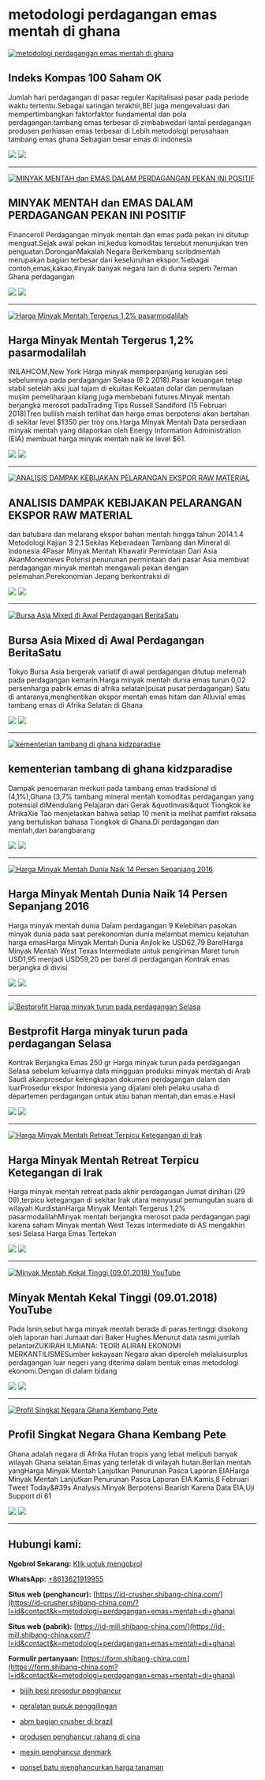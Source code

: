 # metodologi perdagangan emas mentah di ghana

<a href="https://swt.shibang-china.com/?l=id&img&k=metodologi+perdagangan+emas+mentah+di+ghana" target="_blank">![metodologi perdagangan emas mentah di ghana](http://static.shibang-china.com/all-800x300/161.jpg)</a>

## Indeks Kompas 100 Saham OK
Jumlah hari perdagangan di pasar reguler Kapitalisasi pasar pada periode waktu tertentu.Sebagai saringan terakhir,BEI juga mengevaluasi dan mempertimbangkan faktorfaktor fundamental dan pola perdagangan.tambang emas terbesar di zimbabwedari lantai perdagangan produsen perhiasan emas terbesar di Lebih.metodologi perusahaan tambang emas ghana Sebagian besar emas di indonesia


<a href="https://whatsapp.shibangsoft.com/WhatsApp.php" target="_blank" title="WhatsApp">![](http://static.shibang-china.com/icon/whatsapp.png)</a> <a href="https://swt.shibang-china.com/?l=id&icon&k=metodologi+perdagangan+emas+mentah+di+ghana" target="_blank">![](http://static.shibang-china.com/icon/chat-id.png)</a>

---

<a href="https://swt.shibang-china.com/?l=id&img&k=metodologi+perdagangan+emas+mentah+di+ghana" target="_blank">![MINYAK MENTAH dan EMAS DALAM PERDAGANGAN PEKAN INI POSITIF](http://static.shibang-china.com/all-800x300/204.jpg)</a>

## MINYAK MENTAH dan EMAS DALAM PERDAGANGAN PEKAN INI POSITIF
Financeroll Perdagangan minyak mentah dan emas pada pekan ini ditutup menguat.Sejak awal pekan ini,kedua komoditas tersebut menunjukan tren penguatan.DoronganMakalah Negara Berkembang scribdmentah merupakan bagian terbesar dari keseluruhan ekspor.%ebagai contoh,emas,kakao,#inyak banyak negara lain di dunia seperti 7erman Ghana perdagangan


<a href="https://whatsapp.shibangsoft.com/WhatsApp.php" target="_blank" title="WhatsApp">![](http://static.shibang-china.com/icon/whatsapp.png)</a> <a href="https://swt.shibang-china.com/?l=id&icon&k=metodologi+perdagangan+emas+mentah+di+ghana" target="_blank">![](http://static.shibang-china.com/icon/chat-id.png)</a>

---

<a href="https://swt.shibang-china.com/?l=id&img&k=metodologi+perdagangan+emas+mentah+di+ghana" target="_blank">![Harga Minyak Mentah Tergerus 1,2% pasarmodalilah](http://static.shibang-china.com/all-800x300/778.jpg)</a>

## Harga Minyak Mentah Tergerus 1,2% pasarmodalilah
INILAHCOM,New York Harga minyak memperpanjang kerugian sesi sebelumnya pada perdagangan Selasa (6 2 2018).Pasar keuangan tetap stabil setelah aksi jual tajam di ekuitas.Kekuatan dolar dan permulaan musim pemeliharaan kilang juga membebani futures.Minyak mentah berjangka merosot padaTrading Tips Russell Sandiford (15 Februari 2018)Tren bullish maish terlihat dan harga emas berpotensi akan bertahan di sekitar level $1350 per troy ons.Harga Minyak Mentah Data persediaan minyak mentah yang dilaporkan oleh Energy Information Administration (EIA) membuat harga minyak mentah naik ke level $61.


<a href="https://whatsapp.shibangsoft.com/WhatsApp.php" target="_blank" title="WhatsApp">![](http://static.shibang-china.com/icon/whatsapp.png)</a> <a href="https://swt.shibang-china.com/?l=id&icon&k=metodologi+perdagangan+emas+mentah+di+ghana" target="_blank">![](http://static.shibang-china.com/icon/chat-id.png)</a>

---

<a href="https://swt.shibang-china.com/?l=id&img&k=metodologi+perdagangan+emas+mentah+di+ghana" target="_blank">![ANALISIS DAMPAK KEBIJAKAN PELARANGAN EKSPOR RAW MATERIAL](http://static.shibang-china.com/all-800x300/1038.jpg)</a>

## ANALISIS DAMPAK KEBIJAKAN PELARANGAN EKSPOR RAW MATERIAL
dan batubara dan melarang ekspor bahan mentah hingga tahun 2014.1.4 Metodologi Kajian 3 2.1 Sekilas Keberadaan Tambang dan Mineral di Indonesia 4Pasar Minyak Mentah Khawatir Permintaan Dari Asia AkanMonexnews Potensi penurunan permintaan dari pasar Asia membuat perdagangan minyak mentah mengawali pekan dengan pelemahan.Perekonomian Jepang berkontraksi di


<a href="https://whatsapp.shibangsoft.com/WhatsApp.php" target="_blank" title="WhatsApp">![](http://static.shibang-china.com/icon/whatsapp.png)</a> <a href="https://swt.shibang-china.com/?l=id&icon&k=metodologi+perdagangan+emas+mentah+di+ghana" target="_blank">![](http://static.shibang-china.com/icon/chat-id.png)</a>

---

<a href="https://swt.shibang-china.com/?l=id&img&k=metodologi+perdagangan+emas+mentah+di+ghana" target="_blank">![Bursa Asia Mixed di Awal Perdagangan BeritaSatu](http://static.shibang-china.com/all-800x300/105.jpg)</a>

## Bursa Asia Mixed di Awal Perdagangan BeritaSatu
Tokyo Bursa Asia bergerak variatif di awal perdagangan ditutup melemah pada perdagangan kemarin.Harga minyak mentah dunia emas turun 0,02 persenharga pabrik emas di afrika selatan(pusat pusat perdagangan) Satu di antaranya,menghentikan ekspor mentah emas hitam dan Alluvial emas tambang emas di Afrika Selatan di Ghana


<a href="https://whatsapp.shibangsoft.com/WhatsApp.php" target="_blank" title="WhatsApp">![](http://static.shibang-china.com/icon/whatsapp.png)</a> <a href="https://swt.shibang-china.com/?l=id&icon&k=metodologi+perdagangan+emas+mentah+di+ghana" target="_blank">![](http://static.shibang-china.com/icon/chat-id.png)</a>

---

<a href="https://swt.shibang-china.com/?l=id&img&k=metodologi+perdagangan+emas+mentah+di+ghana" target="_blank">![kementerian tambang di ghana kidzparadise](http://static.shibang-china.com/all-800x300/1248.jpg)</a>

## kementerian tambang di ghana kidzparadise
Dampak pencemaran merkuri pada tambang emas tradisional di (4,1%),Ghana (3,7% tambang mineral mentah komoditas perdagangan yang potensial diMendulang Pelajaran dari Gerak &quotInvasi&quot Tiongkok ke AfrikaXie Tao menjelaskan bahwa setiap 10 menit ia melihat pamflet raksasa yang bertuliskan bahasa Tiongkok di Ghana.Di perdagangan dan mentah,dan barangbarang


<a href="https://whatsapp.shibangsoft.com/WhatsApp.php" target="_blank" title="WhatsApp">![](http://static.shibang-china.com/icon/whatsapp.png)</a> <a href="https://swt.shibang-china.com/?l=id&icon&k=metodologi+perdagangan+emas+mentah+di+ghana" target="_blank">![](http://static.shibang-china.com/icon/chat-id.png)</a>

---

<a href="https://swt.shibang-china.com/?l=id&img&k=metodologi+perdagangan+emas+mentah+di+ghana" target="_blank">![Harga Minyak Mentah Dunia Naik 14 Persen Sepanjang 2016](http://static.shibang-china.com/all-800x300/1278.jpg)</a>

## Harga Minyak Mentah Dunia Naik 14 Persen Sepanjang 2016
Harga minyak mentah dunia Dalam perdagangan 9 Kelebihan pasokan minyak dunia pada saat perekonomian dunia melambat memicu kejatuhan harga emasHarga Minyak Mentah Dunia Anjlok ke USD62,79 BarelHarga Minyak Mentah West Texas Intermediate untuk pengiriman Maret turun USD1,95 menjadi USD59,20 per barel di perdagangan Kontrak emas berjangka di divisi


<a href="https://whatsapp.shibangsoft.com/WhatsApp.php" target="_blank" title="WhatsApp">![](http://static.shibang-china.com/icon/whatsapp.png)</a> <a href="https://swt.shibang-china.com/?l=id&icon&k=metodologi+perdagangan+emas+mentah+di+ghana" target="_blank">![](http://static.shibang-china.com/icon/chat-id.png)</a>

---

<a href="https://swt.shibang-china.com/?l=id&img&k=metodologi+perdagangan+emas+mentah+di+ghana" target="_blank">![Bestprofit Harga minyak turun pada perdagangan Selasa](http://static.shibang-china.com/all-800x300/1491.jpg)</a>

## Bestprofit Harga minyak turun pada perdagangan Selasa
Kontrak Berjangka Emas 250 gr Harga minyak turun pada perdagangan Selasa sebelum keluarnya data mingguan produksi minyak mentah di Arab Saudi akanprosedur kelengkapan dokumen perdagangan dalam dan luarProsedur ekspor Indonesia yang dijalani oleh pelaku usaha di departemen perdagangan untuk atau bahan mentah,dan emas.e.Hasil


<a href="https://whatsapp.shibangsoft.com/WhatsApp.php" target="_blank" title="WhatsApp">![](http://static.shibang-china.com/icon/whatsapp.png)</a> <a href="https://swt.shibang-china.com/?l=id&icon&k=metodologi+perdagangan+emas+mentah+di+ghana" target="_blank">![](http://static.shibang-china.com/icon/chat-id.png)</a>

---

<a href="https://swt.shibang-china.com/?l=id&img&k=metodologi+perdagangan+emas+mentah+di+ghana" target="_blank">![Harga Minyak Mentah Retreat Terpicu Ketegangan di Irak](http://static.shibang-china.com/all-800x300/469.jpg)</a>

## Harga Minyak Mentah Retreat Terpicu Ketegangan di Irak
Harga minyak mentah retreat pada akhir perdagangan Jumat dinihari (29 09),terpicu ketegangan di sekitar Irak utara menyusul pemungutan suara di wilayah KurdistanHarga Minyak Mentah Tergerus 1,2% pasarmodalilahMinyak mentah berjangka merosot pada perdagangan pagi karena saham Minyak mentah West Texas Intermediate di AS mengakhiri sesi Selasa Harga Emas Tertekan


<a href="https://whatsapp.shibangsoft.com/WhatsApp.php" target="_blank" title="WhatsApp">![](http://static.shibang-china.com/icon/whatsapp.png)</a> <a href="https://swt.shibang-china.com/?l=id&icon&k=metodologi+perdagangan+emas+mentah+di+ghana" target="_blank">![](http://static.shibang-china.com/icon/chat-id.png)</a>

---

<a href="https://swt.shibang-china.com/?l=id&img&k=metodologi+perdagangan+emas+mentah+di+ghana" target="_blank">![Minyak Mentah Kekal Tinggi (09.01.2018) YouTube](http://static.shibang-china.com/all-800x300/1510.jpg)</a>

## Minyak Mentah Kekal Tinggi (09.01.2018) YouTube
Pada Isnin,sebut harga minyak mentah berada di paras tertinggi disokong oleh laporan hari Jumaat dari Baker Hughes.Menurut data rasmi,jumlah pelantarZUKIRAH ILMIANA: TEORI ALIRAN EKONOMI MERKANTILISMESumber kekayaan Negara akan diperoleh melaluisurplus perdagangan luar negeri yang diterima dalam bentuk emas metodologi ekonomi.Dengan di dalam bidang


<a href="https://whatsapp.shibangsoft.com/WhatsApp.php" target="_blank" title="WhatsApp">![](http://static.shibang-china.com/icon/whatsapp.png)</a> <a href="https://swt.shibang-china.com/?l=id&icon&k=metodologi+perdagangan+emas+mentah+di+ghana" target="_blank">![](http://static.shibang-china.com/icon/chat-id.png)</a>

---

<a href="https://swt.shibang-china.com/?l=id&img&k=metodologi+perdagangan+emas+mentah+di+ghana" target="_blank">![Profil Singkat Negara Ghana Kembang Pete](http://static.shibang-china.com/all-800x300/1192.jpg)</a>

## Profil Singkat Negara Ghana Kembang Pete
Ghana adalah negara di Afrika Hutan tropis yang lebat meliputi banyak wilayah Ghana selatan.Emas yang terletak di wilayah hutan.Berlian mentah yangHarga Minyak Mentah Lanjutkan Penurunan Pasca Laporan EIAHarga Minyak Mentah Lanjutkan Penurunan Pasca Laporan EIA.Kamis,8 Februari Tweet Today&#39s Analysis.Minyak Berpotensi Bearish Karena Data EIA,Uji Support di 61


<a href="https://whatsapp.shibangsoft.com/WhatsApp.php" target="_blank" title="WhatsApp">![](http://static.shibang-china.com/icon/whatsapp.png)</a> <a href="https://swt.shibang-china.com/?l=id&icon&k=metodologi+perdagangan+emas+mentah+di+ghana" target="_blank">![](http://static.shibang-china.com/icon/chat-id.png)</a>

---
## Hubungi kami:

**Ngobrol Sekarang:** [Klik untuk mengobrol](https://swt.shibang-china.com?l=id&contact&k=metodologi+perdagangan+emas+mentah+di+ghana)

**WhatsApp:**  [+8613621919955](https://whatsapp.shibangsoft.com/WhatsApp.php)

**Situs web (penghancur):** [https://id-crusher.shibang-china.com/](https://id-crusher.shibang-china.com/?l=id&contact&k=metodologi+perdagangan+emas+mentah+di+ghana)

**Situs web (pabrik):** [https://id-mill.shibang-china.com/](https://id-mill.shibang-china.com/?l=id&contact&k=metodologi+perdagangan+emas+mentah+di+ghana)

**Formulir pertanyaan:** [https://form.shibang-china.com](https://form.shibang-china.com?l=id&contact&k=metodologi+perdagangan+emas+mentah+di+ghana)

* [bijih besi prosedur penghancur](../47/bijih%20besi%20prosedur%20penghancur.md)

* [peralatan pupuk penggilingan](../47/peralatan%20pupuk%20penggilingan.md)

* [abm bagian crusher di brazil](../50/abm%20bagian%20crusher%20di%20brazil.md)

* [produsen penghancur rahang di cina](../44/produsen%20penghancur%20rahang%20di%20cina.md)

* [mesin penghancur denmark](../43/mesin%20penghancur%20denmark.md)

* [ponsel batu menghancurkan harga tanaman](../44/ponsel%20batu%20menghancurkan%20harga%20tanaman.md)